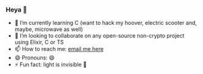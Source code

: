### Heya 👋

- 🌱 I’m currently learning C (want to hack my hoover, electric scooter and, maybe, microwave as well)
- 👯 I’m looking to collaborate on any open-source non-crypto project using Elixir, C or TS
- 📫 How to reach me: [email me here](mailto:ooddaa@gmail.com)
- 😄 Pronouns: 😄
- ⚡ Fun fact: light is invisible 🔦
